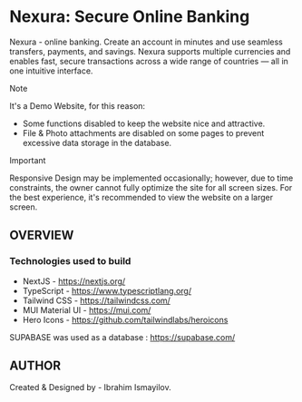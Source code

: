 # Nexura: Secure Online Banking

Nexura - online banking. Create an account in minutes and use seamless transfers, payments, and savings. Nexura supports multiple currencies and enables fast, secure transactions across a wide range of countries — all in one intuitive interface.

> [!NOTE]
> It's a Demo Website, for this reason:
>
> - Some functions disabled to keep the website nice and attractive.
> - File & Photo attachments are disabled on some pages to prevent excessive data storage in the database.

> [!IMPORTANT]
> Responsive Design may be implemented occasionally; however, due to time constraints, the owner cannot fully optimize the site for all screen sizes. For the best experience, it's recommended to view the website on a larger screen.

## OVERVIEW

### Technologies used to build

- NextJS - https://nextjs.org/
- TypeScript - https://www.typescriptlang.org/
- Tailwind CSS - https://tailwindcss.com/
- MUI Material UI - https://mui.com/
- Hero Icons - https://github.com/tailwindlabs/heroicons

SUPABASE was used as a database : https://supabase.com/

## AUTHOR

Created & Designed by - Ibrahim Ismayilov.
